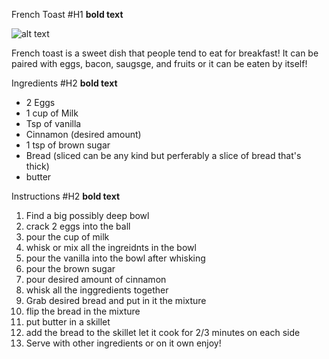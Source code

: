 French Toast #H1 **bold text**

![alt text](https://www.kulicksfrenchtoastrecipes.com/wp-content/uploads/2022/06/French-toast-recipe-500x375.jpg)

French toast is a sweet dish that people tend to eat for breakfast! It can be paired with eggs, bacon, saugsge, and fruits or it can be eaten by itself!

Ingredients #H2 **bold text**

- 2 Eggs
- 1 cup of Milk
- Tsp of vanilla
- Cinnamon (desired amount)
- 1 tsp of brown sugar
- Bread (sliced can be any kind but perferably a slice of bread that's thick)
- butter

Instructions #H2 **bold text**

1. Find a big possibly deep bowl
2. crack 2 eggs into the ball
3. pour the cup of milk
4. whisk or mix all the ingreidnts in the bowl 
5. pour the vanilla into the bowl after whisking
6. pour the brown sugar
7. pour desired amount of cinnamon
8. whisk all the inggredients together
9. Grab desired bread and put in it the mixture
10. flip the bread in the mixture
11. put butter in a skillet
12. add the bread to the skillet let it cook for 2/3 minutes on each side
13. Serve with other ingredients or on it own enjoy!



